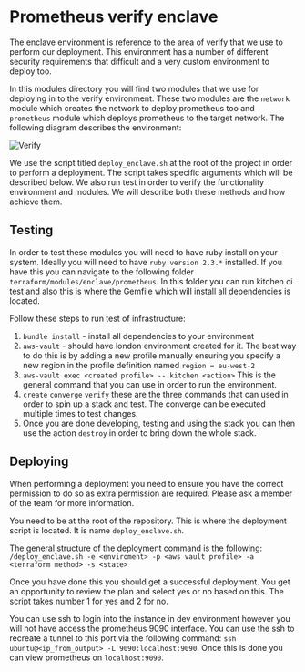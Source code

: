 # Prometheus verify enclave

The enclave environment is reference to the area of verify that we use to perform  our deployment. This environment has a number of different security requirements that difficult and a very custom environment to deploy too.

In this modules directory you will find two modules that we use for deploying in to the verify environment. These two modules are the `network` module which creates the network to deploy prometheus too and `prometheus` module which deploys prometheus to the target network. 
The following diagram describes the environment:

![Verify](https://s3.eu-west-2.amazonaws.com/observe-images-markdown/github/verify-enclave.png "Verify Enclave environment")  

We use the script titled `deploy_enclave.sh` at the root of the project in order to perform a deployment. The script takes specific arguments which will be described below. We also run test in order to verify the functionality environment and modules. We will describe both these methods and how achieve them.

## Testing

In order to test these modules you will need to have ruby install on your system. Ideally you will need to have `ruby version 2.3.*`  installed. If you have this you can navigate to the following folder `terraform/modules/enclave/prometheus`. In this folder you can run kitchen ci test and also this is where the Gemfile which will install all dependencies is located.

Follow these steps to run test of infrastructure:

1. `bundle install` - install all dependencies to your environment
2. `aws-vault` - should have london environment created for it. The best way to do this is by adding a new profile manually ensuring you specify a new region in the profile definition named `region = eu-west-2` 
3. `aws-vault exec <created profile> -- kitchen <action>` This is the general command that you can use in order to run the environment. 
4. `create` `converge` `verify` these are the three commands that can used in order to spin up a stack and test. The converge can be executed multiple times to test changes.
5. Once you are done developing, testing and using the stack you can then use the action `destroy` in order to bring down the whole stack.
 
## Deploying
When performing a deployment you need to ensure you have the correct permission to do so as extra permission are required. Please ask a member of the team for more information.

You need to be at the root of the repository. This is where the deployment script is located. It is name `deploy_enclave.sh`. 

The general structure of the deployment command is the following: `/deploy_enclave.sh -e <enviroment> -p <aws vault profile> -a <terraform method> -s <state>`

Once you have done this you should get a successful deployment. You get an opportunity to review the plan and select yes or no based on this. The script takes number 1 for yes and 2 for no. 

You can use ssh to login into the instance in dev environment however you will not have access the prometheus 9090 interface. You can use the ssh to recreate a tunnel to this port via the following command: `ssh ubuntu@<ip_from_output> -L 9090:localhost:9090`. Once this is done you can view prometheus on `localhost:9090`.